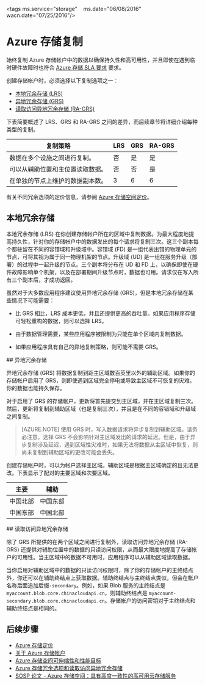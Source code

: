 
<properties 
  pageTitle="Azure 存储复制 | Azure" 
  description="复制 Azure 存储帐户中的数据以实现持久性和高可用性。复制选项包括本地冗余存储 (LRS)、异地冗余存储 (GRS) 和读取访问异地冗余存储 (RA-GRS)。" 
  services="storage" 
  documentationCenter="" 
  authors="tamram" 
  manager="adinah" 
  editor=""/>

<tags 
  ms.service="storage" 
  ms.date="06/08/2016" 
  wacn.date="07/25/2016"/>

# Azure 存储复制

始终复制 Azure 存储帐户中的数据以确保持久性和高可用性，并且即使在遇到临时硬件故障时也符合 [Azure 存储 SLA 要求](/support/sla/storage/) 要求。

创建存储帐户时，必须选择以下复制选项之一：

- [本地冗余存储 (LRS)](#locally-redundant-storage)
- [异地冗余存储 (GRS)](#geo-redundant-storage)
- [读取访问异地冗余存储 (RA-GRS)](#read-access-geo-redundant-storage)

下表简要概述了 LRS、GRS 和 RA-GRS 之间的差异，而后续章节将详细介绍每种类型的复制。


|复制策略|LRS|GRS|RA-GRS 
|--------------------|---|---|------
|数据在多个设施之间进行复制。|否|是|是|
|可以从辅助位置和主位置读取数据。|否|否|是
|在单独的节点上维护的数据副本数。|3|6|6

有关不同冗余选项的定价信息，请参阅 [Azure 存储空间定价](/pricing/details/storage/)。

## 本地冗余存储

本地冗余存储 (LRS) 在你创建存储帐户所在的区域中复制数据。为最大程度地提高持久性，针对你的存储帐户中的数据发出的每个请求将复制三次。这三个副本每个都驻留在不同的容错域和升级域中。容错域 (FD) 是一组代表出错的物理单元的节点，可将其视为属于同一物理机架的节点。升级域 (UD) 是一组在服务升级（部署）的过程中一起升级的节点。三个副本将分布在 UD 和 FD 上，以确保即使在硬件故障影响单个机架，以及在部署期间升级节点时，数据也可用。请求仅在写入所有三个副本后，才成功返回。

虽然对于大多数应用程序建议使用异地冗余存储 (GRS)，但是本地冗余存储在某些情况下可能需要：

- 比 GRS 相比，LRS 成本更低，并且还提供更高的吞吐量。如果应用程序存储可轻松重构的数据，则可以选择 LRS。

- 由于数据管理需要，某些应用程序被限制为只能在单个区域内复制数据。

- 如果应用程序具有自己的异地复制策略，则可能不需要 GRS。

##<a id="geo-redundant-storage"></a> 异地冗余存储 

异地冗余存储 (GRS) 将数据复制到距主区域数百英里以外的辅助区域。如果你的存储帐户启用了 GRS，则即使遇到区域完全停电或导致主区域不可恢复的灾难，你的数据也能持久保存。

对于启用了 GRS 的存储帐户，更新将首先提交到主区域，并在主区域复制三次。然后，更新将复制到辅助区域（也是复制三次），并且是在不同的容错域和升级域之间复制。


> [AZURE.NOTE] 使用 GRS 时，写入数据请求将异步复制到辅助区域。请务必注意，选择 GRS 不会影响针对主区域发出的请求的延迟。但是，由于异步复制涉及延迟，遇到区域性灾难时，如果无法将数据从主区域中恢复，则尚未复制到辅助区域的更改可能会丢失。

创建存储帐户时，可以为帐户选择主区域。辅助区域是根据主区域确定的且无法更改。下表显示了配对的主要区域和次要区域。

|主要 |辅助
| ---------------   |----------------
|中国北部 |中国东部
|中国东部 |中国北部 
 
##<a id="read-access-geo-redundant-storage"></a> 读取访问异地冗余存储

除了 GRS 所提供的在两个区域之间进行复制外，读取访问异地冗余存储 (RA-GRS) 还提供对辅助位置中的数据的只读访问权限，从而最大限度地提高了存储帐户的可用性。当主区域中的数据不可用时，应用程序可以从辅助区域读取数据。

当你启用对辅助区域中的数据的只读访问权限时，除了你的存储帐户的主终结点外，你还可以在辅助终结点上获取数据。辅助终结点与主终结点类似，但会在帐户名称后面追加后缀`-secondary`。例如，如果 Blob 服务的主终结点是  `myaccount.blob.core.chinacloudapi.cn`，则辅助终结点是  `myaccount-secondary.blob.core.chinacloudapi.cn`。存储帐户的访问密钥对于主终结点和辅助终结点是相同的。

## 后续步骤

- [Azure 存储定价](/pricing/details/storage/)
- [关于 Azure 存储帐户](/documentation/articles/storage-create-storage-account/)
- [Azure 存储空间可伸缩性和性能目标](/documentation/articles/storage-scalability-targets/)
- [Azure 存储冗余选项和读取访问异地冗余存储](http://blogs.msdn.com/b/windowsazurestorage/archive/2013/12/11/introducing-read-access-geo-replicated-storage-ra-grs-for-windows-azure-storage.aspx)  
- [SOSP 论文 - Azure 存储空间：具有高度一致性的高可用云存储服务](http://blogs.msdn.com/b/windowsazurestorage/archive/2011/11/20/windows-azure-storage-a-highly-available-cloud-storage-service-with-strong-consistency.aspx)
 
<!---HONumber=Mooncake_0718_2016-->